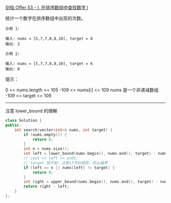 [剑指 Offer 53 - I. 在排序数组中查找数字 I](https://leetcode-cn.com/problems/zai-pai-xu-shu-zu-zhong-cha-zhao-shu-zi-lcof/)

统计一个数字在排序数组中出现的次数。

```
示例 1:

输入: nums = [5,7,7,8,8,10], target = 8
输出: 2

示例 2:

输入: nums = [5,7,7,8,8,10], target = 6
输出: 0
```

提示：

0 <= nums.length <= 105
-109 <= nums[i] <= 109
nums 是一个非递减数组
-109 <= target <= 109

---

注意 lower_bound 的理解

```c++
class Solution {
public:
    int search(vector<int>& nums, int target) {
        if (nums.empty()) {
            return 0;
        }
        int n = nums.size();
        int left = lower_bound(nums.begin(), nums.end(), target) - nums.begin();
        // cout << left << endl;
        // target 找不到，注意if内的顺序，防止越界
        if (left == n || nums[left] != target) {
            return 0;
        }
        int right = upper_bound(nums.begin(), nums.end(), target) - nums.begin();
        return right - left;
    }
};
```